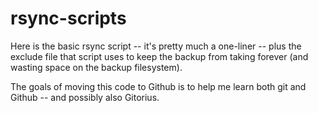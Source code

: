 rsync-scripts
=============

Here is the basic rsync script -- it's pretty much a one-liner -- plus the exclude file that script uses to keep the backup from taking forever (and wasting space on the backup filesystem).

The goals of moving this code to Github is to help me learn both git and Github -- and possibly also Gitorius.
